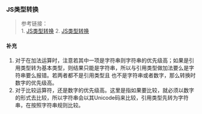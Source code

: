 ### JS类型转换

> 参考链接：  
    1. [JS类型转换](https://www.cxymsg.com/guide/jsBasic.html#%E7%B1%BB%E5%9E%8B%E8%BD%AC%E6%8D%A2%E7%9A%84%E8%A7%84%E5%88%99%E6%9C%89%E5%93%AA%E4%BA%9B%EF%BC%9F)
    2. [JS类型转换](https://juejin.im/book/5bdc715fe51d454e755f75ef/section/5bdc715f6fb9a049c15ea4e0)

#### 补充

1. 对于在加法运算时，注意若其中一项是字符串则字符串的优先级高；如果是引用类型转为基本类型，则结果只能是字符串，所以与引用类型做加法要么是字符串要么报错。若两者都不是引用类型且
也不是字符串或者数字，那么转换时数字的优先级高。
2. 对于比较运算符，还是数字的优先级高。这里是指如果要比较，就必须以数字的形式去比较，所以字符串会以其Unicode码来比较，引用类型先转为字符串，在按照字符串规则比较。